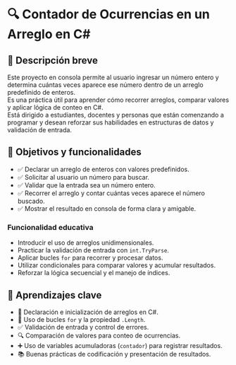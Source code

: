 # 🔍 Contador de Ocurrencias en un Arreglo en C#

## 🎯 Descripción breve

Este proyecto en consola permite al usuario ingresar un número entero y determina cuántas veces aparece ese número dentro de un arreglo predefinido de enteros.  
Es una práctica útil para aprender cómo recorrer arreglos, comparar valores y aplicar lógica de conteo en C#.  
Está dirigido a estudiantes, docentes y personas que están comenzando a programar y desean reforzar sus habilidades en estructuras de datos y validación de entrada.

## 📌 Objetivos y funcionalidades

- ✅ Declarar un arreglo de enteros con valores predefinidos.
- ✅ Solicitar al usuario un número para buscar.
- ✅ Validar que la entrada sea un número entero.
- ✅ Recorrer el arreglo y contar cuántas veces aparece el número buscado.
- ✅ Mostrar el resultado en consola de forma clara y amigable.

### Funcionalidad educativa

- Introducir el uso de arreglos unidimensionales.
- Practicar la validación de entrada con `int.TryParse`.
- Aplicar bucles `for` para recorrer y procesar datos.
- Utilizar condicionales para comparar valores y acumular resultados.
- Reforzar la lógica secuencial y el manejo de índices.

## 🧠 Aprendizajes clave

- 🔢 Declaración e inicialización de arreglos en C#.
- 🔁 Uso de bucles `for` y la propiedad `.Length`.
- ✅ Validación de entrada y control de errores.
- 🔍 Comparación de valores para conteo de ocurrencias.
- ➕ Uso de variables acumuladoras (`contador`) para registrar resultados.
- 📚 Buenas prácticas de codificación y presentación de resultados.

